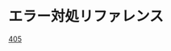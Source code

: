 # エラー対処リファレンス

[405](https://stackoverflow.com/questions/71956645/post-http-127-0-0-15500-add-405-method-not-allowed#:~:text=You%20need%20to%20add%20an%20%22allow%22%20in%20the,will%20commonly%20be%20found%20in%20your%20RewriteRule%20section.)
